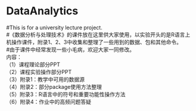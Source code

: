 # DataAnalytics
#This is for a university lecture project.  
#《数据分析与处理技术》的课件放在这里供大家使用，以实验开头的是R语言上机操作课件，附录1、2、3中收集和整理了一些用到的数据、包和其他命令。  
#由于课件中经常发现一些小毛病，欢迎大家一同修改。    
内容：  
（1）课程理论部分PPT  
（2）课程实验操作部分PPT  
（3）附录1：教学中可用的数据源  
（4）附录2：部分package使用方法整理  
（5）附录3：R语言中的符号和重要功能性操作方法    
（6）附录4：作业中的高频问题答疑
